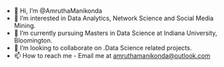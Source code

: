 - 👋 Hi, I’m @AmruthaManikonda
- 👀 I’m interested in Data Analytics, Network Science and Social Media Mining.
- 🌱 I’m currently pursuing Masters in Data Science at Indiana University, Bloomington.
- 💞️ I’m looking to collaborate on .Data Science related projects.
- 📫 How to reach me - Email me at amruthamanikonda@outlook.com

<!---
AmruthaManikonda/AmruthaManikonda is a ✨ special ✨ repository because its `README.md` (this file) appears on your GitHub profile.
You can click the Preview link to take a look at your changes.
--->
